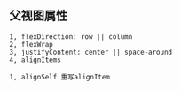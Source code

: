 ## 父视图属性
~~~
1, flexDirection: row || column
2, flexWrap
3, justifyContent: center || space-around
4, alignItems
~~~
~~~
1, alignSelf 重写alignItem


~~~
